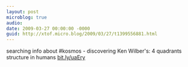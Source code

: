 ```yaml
---
layout: post
microblog: true
audio: 
date: 2009-03-27 00:00:00 -0000
guid: http://xtof.micro.blog/2009/03/27/t1399556881.html
---
```

searching info about #kosmos - discovering Ken Wilber's: 4 quadrants structure in humans  [bit.ly/uaEry](http://bit.ly/uaEry)

